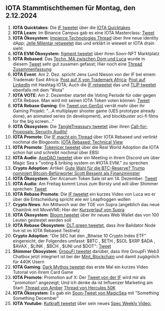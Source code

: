 ## IOTA Stammtischthemen für Montag, den 2.12.2024

1. **IOTA Quicktakes**: Die [IF tweetet](https://x.com/iota/status/1861005304810332484) über die [IOTA Quicktakes](https://x.com/iota/status/1861005304810332484)
2. **IOTA Learn**: Im Binance Campus gab es eine IOTA Masterclass: [Tweet](https://x.com/luckybb88/status/1861253511755039068)
3. **IOTA Ökosystem**: [Impierce Technologies Thread](https://x.com/ImpierceTech/status/1861063216723374342) über ihre neue identity dApp; [Jelle Milentar retweetet](https://x.com/JelleFm/status/1861101541953814644) das und erklärt in wieweit er IOTA drain sieht
4. **IOTA EVM Ökosystem**: [figment tweetet](https://x.com/figment_nfts/status/1861104218725036338) über ihren Soon-NFT Marktplatz
5. **IOTA Rebased**: Das [Techn. MA zwischen Dom und Luca](https://www.youtube.com/live/bbcM0pL4RTU) wurde in diesem [Tweet](https://x.com/karlaxelm/status/1861104988488974687) sehr gut zusamen gefasst; Hier noch eine [Thread Zusammenfassung](https://x.com/hashtag_flesh/status/1861173566810530298)
6. **IOTA Event**: Am 2. Dez. spricht Jens Lund Nieson von der IF bei einem Trademakr East Africa: [Post auf X von Trademark Africa](https://x.com/TradeMarkAfrica/status/1860993395151282619); [Post auf LinkedIn](https://www.linkedin.com/feed/update/urn:li:activity:7266746346731130880/?actorCompanyId=1117890) mit Hashtag IOTA; Auch die [IF retweetet](https://x.com/iota/status/1861340513044934802) das und [TLIP tweetet](https://x.com/TLIP_io/status/1861790463843287362) ebenfalls mit dem "#iota"
7. **IOTA VOTE**: Am 2. Dezember startet die Voting Periode für oder gegen IOTA Rebase. Man wird mit seinen IOTA Token voten können: [Tweet](https://x.com/iota/status/1861047234512519594)
8. **IOTA Rebase Gaming**: Ein [Tweet von GenSol](https://x.com/GenSol_io/status/1861293012745363852) verrät mehr über ihr Gaming Projekt: "...A multiplayer shooter game (UE5 prototype already done), an animated series (in development), and blockbuster sci-fi films for the big screen..."
9. **IOTA Ökosystem**: Die [TangleTreassury tweetet](https://x.com/TangleTreasury/status/1861289635906789481) über ihren [Call-for-Proposals: Security Audits!](https://medium.com/@tangletreasury_87751/call-for-proposals-security-audits-28ee74a315b0)
10. **IOTA Promote**: Die [IF macht ein Thread](https://x.com/iota/status/1861439778232656040) über IOTA Rebased und verlinkt nochmal die Blogposts: [IOTA Rebased: Technical View](https://blog.iota.org/iota-rebased-technical-view/)
11. **IOTA Promote**: [Tokenicer tweetet](https://x.com/Tokenicer/status/1861687014547947630) über die Real World Adoption die IOTA schon hat und schreibt nochmal über EBSI
12. **IOTA Audio**: [ApeDAO tweetet](https://x.com/0xApeDAO/status/1861670535324635409) über ein Meeting in ihrem Discord um über Magic Sea s "voting & bribing system on #IOTA EVM." zu sprechen
13. **Crypto Adoption**: Artikel: [Gute Wahl für die BTC-Reserve? Trump nominiert Bitcoin-Befürworter Scott Bessent als Finanzminister](https://www.blocktrainer.de/blog/trump-nominiert-bitcoin-befuerworter-scott-bessent-als-finanzminister)
14. **IOTA Ökosystem**: Der Arcanum Token Sale ist am 14. Dezember: [Tweet](https://x.com/DarkMythosIOTA/status/1861411158164385806)
15. **IOTA Audio**: Am Freitag kommt Linus zum Borsty und will über Shimmer sprechen: [Tweet](https://x.com/tangle_talk/status/1861418308571943286)
16. **IOTA Rebase Promote**: Die [IF tweetet](https://x.com/iota/status/1861742404870537602) ein kurzes Video von Luca wo er über die Entscheidung spricht wie wir Leapfroggen wollen
17. **Crypto News**: Am Mittwoch war der TGE von Supra (angeblich das neue Chainlink mit MoveVM); Hier der [Kursverlauf von Supra](https://coinmarketcap.com/de/currencies/supra/)
18. **IOTA Ökosystem**: [Bloom tweetet](https://x.com/bloomwalletio/status/1861780850930511961) über ihr neues Web Wallet das von 100 Leuten gestestet werden soll
19. **IOTA Rebase Ökosystem**: [DLT.green tweetet](https://x.com/dlt_green/status/1861852329198133438), dass ihre Balidator Node live ist im IOTA Rebased Testnetz
20. **Crypto Adoption**: "Die SEC hat den „Bitwise 10 Crypto Index ETF" eingereicht, der Folgendes umfasst: $BTC , $ETH , $SOL $XRP $ADA , $AVAX , $LINK , $BCH , $UNI und $DOT": [Tweet](https://x.com/Cointelegraph/status/1861875997504840159)
21. **Shimmer Ökosystem**: [GropuFi tweetet](https://x.com/groupfi_ai/status/1861009795198922861) darüber, dass ihre GroupFi Web3 Chatbox jetzt integriert ist bei der [Mint_Blockchain](https://x.com/Mint_Blockchain) und damit zugägnlich für 440K Usern
22. **IOTA Gaming**: [Dark Mythos tweetet](https://x.com/DarkMythosIOTA/status/1862045828065694037) das erste Mal ein kurzes Video Tutorial von ihrem Card Game
23. **IOTA Promote**: Promotion auf X: Der [Tweet von der IF]() wird mir als "promotion" angezeigt; Und ich denke da ist Influenzer Marketing am Start: [Thread von Amber](https://x.com/0xAmberCT/status/1862044271031038147) [Thread von Hercules 50K](https://x.com/Hercules_Defi/status/1861807409624477823)
24. **IOTA Ökosystem**: Es gab ein [Soon-Tweet von MagicSea](https://x.com/MagicSeaDEX/status/1862056240467046660) mit "Something Something December"
25. **IOTA Youtube**: [Kutkraft tweetet](https://x.com/kutkraft/status/1862076263453847651) über sein neues [Spec Weekly Video: ](https://youtu.be/CT37UoO2Vlg)
